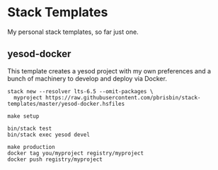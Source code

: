 # Stack Templates

My personal stack templates, so far just one.

## yesod-docker

This template creates a yesod project with my own preferences and a bunch of
machinery to develop and deploy via Docker.

```
stack new --resolver lts-6.5 --omit-packages \
  myproject https://raw.githubusercontent.com/pbrisbin/stack-templates/master/yesod-docker.hsfiles

make setup

bin/stack test
bin/stack exec yesod devel

make production
docker tag you/myproject registry/myproject
docker push registry/myproject
```
